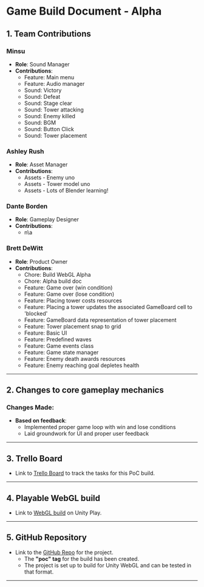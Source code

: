 # Game Build Document - Alpha

## 1. Team Contributions

### Minsu
- **Role**: Sound Manager
- **Contributions**: 
    - Feature: Main menu
    - Feature: Audio manager
    - Sound: Victory
    - Sound: Defeat
    - Sound: Stage clear
    - Sound: Tower attacking
    - Sound: Enemy killed
    - Sound: BGM
    - Sound: Button Click
    - Sound: Tower placement

### Ashley Rush
- **Role**: Asset Manager
- **Contributions**: 
    - Assets - Enemy uno
    - Assets - Tower model uno
    - Assets - Lots of Blender learning!

### Dante Borden
- **Role**: Gameplay Designer
- **Contributions**: 
    - n\a

### Brett DeWitt
- **Role**: Product Owner
- **Contributions**:
    - Chore: Build WebGL Alpha
    - Chore: Alpha build doc
    - Feature: Game over (win condition)
    - Feature: Game over (lose condition)
    - Feature: Placing tower costs resources
    - Feature: Placing a tower updates the associated GameBoard cell to 'blocked'
    - Feature: GameBoard data representation of tower placement
    - Feature: Tower placement snap to grid
    - Feature: Basic UI
    - Feature: Predefined waves
    - Feature: Game events class
    - Feature: Game state manager
    - Feature: Enemy death awards resources
    - Feature: Enemy reaching goal depletes health
---

## 2. Changes to core gameplay mechanics

### Changes Made:
- **Based on feedback**:
    - Implemented proper game loop with win and lose conditions
    - Laid groundwork for UI and proper user feedback
    
---

## 3. Trello Board

- Link to [Trello Board](<https://trello.com/b/CKHZTmpe/cs-410-spring-alpha>) to track the tasks for this PoC build.

---

## 4. Playable WebGL build

- Link to [WebGL build](<https://play.unity.com/en/games/48a7bac4-8310-4184-a1c1-3ee3de5fb717/untitled-tower-defense>) on Unity Play.

---

## 5. GitHub Repository

- Link to the [GitHub Repo](<https://github.com/bdewitt84/unity-tower-defense>) for the project.
    - The **"poc" tag** for the build has been created.
    - The project is set up to build for Unity WebGL and can be tested in that format.

---

